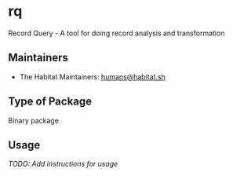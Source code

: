 # rq

Record Query - A tool for doing record analysis and transformation

## Maintainers

* The Habitat Maintainers: <humans@habitat.sh>

## Type of Package

Binary package

## Usage

*TODO: Add instructions for usage*
